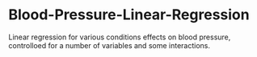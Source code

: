 # Blood-Pressure-Linear-Regression
Linear regression for various conditions effects on blood pressure, controlloed for a number of variables and some interactions.
